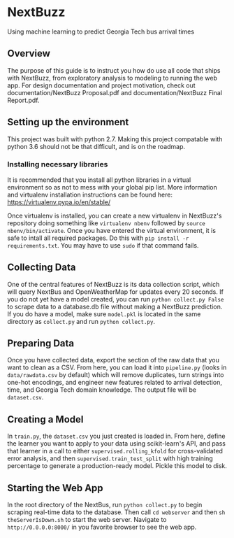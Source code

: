 # NextBuzz
Using machine learning to predict Georgia Tech bus arrival times

## Overview
The purpose of this guide is to instruct you how do use all code that ships with NextBuzz, from exploratory analysis to
modeling to running the web app. For design documentation and project motivation, check out documentation/NextBuzz Proposal.pdf
and documentation/NextBuzz Final Report.pdf.

## Setting up the environment
This project was built with python 2.7. Making this project compatable with python 3.6 should not be that difficult, and is on
the roadmap.
### Installing necessary libraries
It is recommended that you install all python libraries in a virtual environment so as not to mess with your global pip
list. More information and virtualenv installation instructions can be found here: https://virtualenv.pypa.io/en/stable/

Once virtualenv is installed, you can create a new virtualenv in NextBuzz's repository doing something like `virtualenv nbenv`
followed by `source nbenv/bin/activate`. Once you have entered the virtual environment, it is safe to intall all required
packages. Do this with `pip install -r requirements.txt`. You may have to use `sudo` if that command fails.

## Collecting Data
One of the central features of NextBuzz is its data collection script, which will query NextBus and OpenWeatherMap for
updates every 20 seconds. If you do not yet have a model created, you can run `python collect.py False` to scrape data to
a database.db file without making a NextBuzz prediction. If you do have a model, make sure `model.pkl` is located in the same
directory as `collect.py` and run `python collect.py`.

## Preparing Data
Once you have collected data, export the section of the raw data that you want to clean as a CSV. From here, you can
load it into `pipeline.py` (looks in `data/rawdata.csv` by default) which will remove duplicates, turn strings into one-hot encodings, and engineer new features
related to arrival detection, time, and Georgia Tech domain knowledge. The output file will be `dataset.csv`.

## Creating a Model
In `train.py`, the `dataset.csv` you just created is loaded in. From here, define the learner you want to apply to your data
using scikit-learn's API, and pass that learner in a call to either `supervised.rolling_kfold` for cross-validated error analysis,
and then `supervised.train_test_split` with high training percentage to generate a production-ready model. Pickle this model
to disk.

## Starting the Web App
In the root directory of the NextBus, run `python collect.py` to begin scraping real-time data to the database. 
Then call `cd webserver` and then `sh theServerIsDown.sh` to start the web server. Navigate to `http://0.0.0.0:8000/` in
you favorite browser to see the web app.

